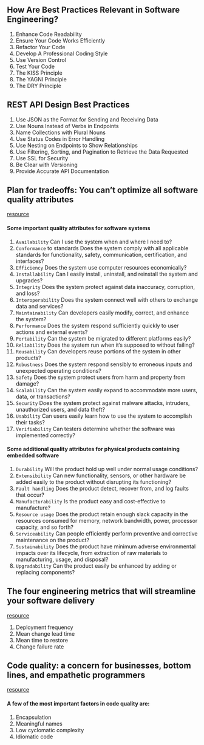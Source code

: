 ## How Are Best Practices Relevant in Software Engineering?
1. Enhance Code Readability
2. Ensure Your Code Works Efficiently
3. Refactor Your Code
4. Develop A Professional Coding Style
5. Use Version Control
6. Test Your Code
7. The KISS Principle
8. The YAGNI Principle
9. The DRY Principle

## REST API Design Best Practices
1. Use JSON as the Format for Sending and Receiving Data
2. Use Nouns Instead of Verbs in Endpoints
3. Name Collections with Plural Nouns
4. Use Status Codes in Error Handling
5. Use Nesting on Endpoints to Show Relationships
6. Use Filtering, Sorting, and Pagination to Retrieve the Data Requested
7. Use SSL for Security
8. Be Clear with Versioning
9. Provide Accurate API Documentation

## Plan for tradeoffs: You can’t optimize all software quality attributes
[resource](https://stackoverflow.blog/2022/01/17/plan-for-tradeoffs-you-cant-optimize-all-software-quality-attributes/)
#### Some important quality attributes for software systems
1. `Availability`	Can I use the system when and where I need to?
2. `Conformance` to standards 	Does the system comply with all applicable standards for functionality, safety, communication, certification, and interfaces?
3. `Efficiency`	Does the system use computer resources economically?
4. `Installability`	Can I easily install, uninstall, and reinstall the system and upgrades?
5. `Integrity`	Does the system protect against data inaccuracy, corruption, and loss?
6. `Interoperability`	Does the system connect well with others to exchange data and services?
7. `Maintainability`	Can developers easily modify, correct, and enhance the system?
8. `Performance`	Does the system respond sufficiently quickly to user actions and external events?
9. `Portability`	Can the system be migrated to different platforms easily?
10. `Reliability`	Does the system run when it’s supposed to without failing?
11. `Reusability`	Can developers reuse portions of the system in other products?
12. `Robustness`	Does the system respond sensibly to erroneous inputs and unexpected operating conditions?
13. `Safety`	Does the system protect users from harm and property from damage?
14. `Scalability`	Can the system easily expand to accommodate more users, data, or transactions?
15. `Security`	Does the system protect against malware attacks, intruders, unauthorized users, and data theft?
16. `Usability`	Can users easily learn how to use the system to accomplish their tasks?
17. `Verifiability`	Can testers determine whether the software was implemented correctly?

#### Some additional quality attributes for physical products containing embedded software
1. `Durability`	Will the product hold up well under normal usage conditions?
2. `Extensibility`	Can new functionality, sensors, or other hardware be added easily to the product without disrupting its functioning?
3. `Fault handling`	Does the product detect, recover from, and log faults that occur?
4. `Manufacturability`	Is the product easy and cost-effective to manufacture?
5. `Resource usage`	Does the product retain enough slack capacity in the resources consumed for memory, network bandwidth, power, processor capacity, and so forth?
6. `Serviceability`	Can people efficiently perform preventive and corrective maintenance on the product?
7. `Sustainability`	Does the product have minimum adverse environmental impacts over its lifecycle, from extraction of raw materials to manufacturing, usage, and disposal?
8. `Upgradability`	Can the product easily be enhanced by adding or replacing components?

## The four engineering metrics that will streamline your software delivery
[resource](https://stackoverflow.blog/2021/11/29/the-four-engineering-metrics-that-will-streamline-your-software-delivery/)
1. Deployment frequency
2. Mean change lead time
3. Mean time to restore
4. Change failure rate

## Code quality: a concern for businesses, bottom lines, and empathetic programmers
[resource](https://stackoverflow.blog/2021/10/18/code-quality-a-concern-for-businesses-bottom-lines-and-empathetic-programmers/)
#### A few of the most important factors in code quality are:
1. Encapsulation
2. Meaningful names
3. Low cyclomatic complexity
4. Idiomatic code
